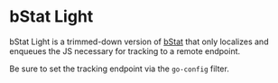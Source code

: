 bStat Light
===========

bStat Light is a trimmed-down version of [bStat](https://github.com/misterbisson/bstat) that only localizes and enqueues the JS necessary for tracking to a remote endpoint.

Be sure to set the tracking endpoint via the `go-config` filter.

